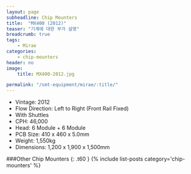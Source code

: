 ```yaml
---
layout: page
subheadline: Chip Mounters
title:  "MX400 (2012)"
teaser: "기계에 대한 부가 설명"
breadcrumb: true
tags:
    - Mirae
categories:
    - chip-mounters
header: no
image:
    title: MX400-2012.jpg

permalink: "/smt-equipment/mirae/:title/"
---
```


- Vintage: 2012
- Flow Direction: Left to Right (Front Rail Fixed)
- With Shuttles
- CPH: 46,000
- Head: 6 Module + 6 Module
- PCB Size: 410 x 460 x 5.0mm
- Weight: 1,550kg
- Dimensions: 1,200 x 1,900 x 1,500mm

###Other Chip Mounters
{: .t60 }
{% include list-posts category='chip-mounters' %}
